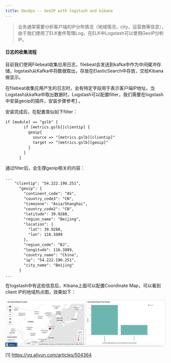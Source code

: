 ```yaml
---
title: DevOps -- GeoIP with logstash and kibana
---
```




> 业务通常需要分析客户端的IP分布情况（地域情况，city，运营商等信息），由于我们使用了ELK套件管理Log，在ELK中Logstash可以使用GeoIP分析IP。



#### 日志的收集流程

目前我们使用Filebeat收集应用日志，filebeat会发送到kafka中作为中间缓冲存储，logstash从Kafka中将数据取出，存放在ElasticSearch中存放，交给Kibana做显示。

在filebeat收集应用产生的日志时，会有特定字段用于表示客户端IP地址，当Logstash从kafka中取出数据时，Logstash可以配置filter，我们需要在logstash中安装geoip的插件，安装步骤参考[1](https://yq.aliyun.com/articles/504364) 。

安装完成后，在配置类似如下filter：

```
if [module] == "gslb" {
        if [metrics.gslb][clientip] {
          geoip{
            source => "[metrics.gslb][clientip]"
            target => "[metrics.gslb][geoip]"
          }
        }
      }
```



通过filter后，会生撑geoip相关的内容：

```
...
    "clientip": "54.222.190.251",
      "geoip": {
        "continent_code": "AS",
        "country_code3": "CN",
        "timezone": "Asia/Shanghai",
        "country_code2": "CN",
        "latitude": 39.9288,
        "region_name": "Beijing",
        "location": {
          "lat": 39.9288,
          "lon": 116.3889
        },
        "region_code": "BJ",
        "longitude": 116.3889,
        "country_name": "China",
        "ip": "54.222.190.251",
        "city_name": "Beijing"
      }
...
```



在logstash中有这些信息后，Kibana上面可以配置Coordinate Map，可以看到client IP的地域热点图，效果如下：

![image-20200107143527362](https://raw.githubusercontent.com/LipingMao/LipingMao.github.io/master/_posts/picture/image-20200107143527362.png)





[1] https://yq.aliyun.com/articles/504364
